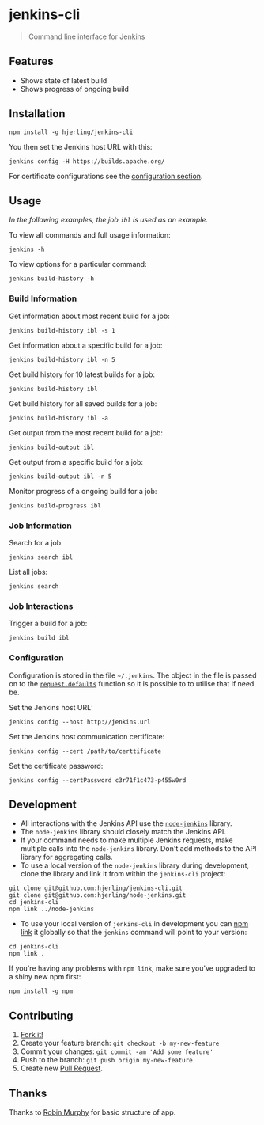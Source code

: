 # jenkins-cli

> Command line interface for Jenkins

## Features

* Shows state of latest build
* Shows progress of ongoing build

## Installation

```
npm install -g hjerling/jenkins-cli
```

You then set the Jenkins host URL with this:

```
jenkins config -H https://builds.apache.org/
```

For certificate configurations see the [configuration section](https://github.com/hjerling/jenkins-cli#configuration).

## Usage

_In the following examples, the job `ibl` is used as an example._

To view all commands and full usage information:

```
jenkins -h
```

To view options for a particular command:

```
jenkins build-history -h
```

### Build Information

Get information about most recent build for a job:

```
jenkins build-history ibl -s 1
```

Get information about a specific build for a job:

```
jenkins build-history ibl -n 5
```

Get build history for 10 latest builds for a job:

```
jenkins build-history ibl
```

Get build history for all saved builds for a job:

```
jenkins build-history ibl -a
```

Get output from the most recent build for a job:

```
jenkins build-output ibl
```

Get output from a specific build for a job:

```
jenkins build-output ibl -n 5
```

Monitor progress of a ongoing build for a job:

```
jenkins build-progress ibl
```

### Job Information


Search for a job:

```
jenkins search ibl
```

List all jobs:

```
jenkins search
```

### Job Interactions

Trigger a build for a job:

```
jenkins build ibl
```

### Configuration

Configuration is stored in the file `~/.jenkins`.
The object in the file is passed on to the [`request.defaults`](https://github.com/request/request) function so it is possible to to utilise that if need be.

Set the Jenkins host URL:

```
jenkins config --host http://jenkins.url
```

Set the Jenkins host communication certificate:

```
jenkins config --cert /path/to/certtificate
```

Set the certificate password:

```
jenkins config --certPassword c3r71f1c473-p455w0rd
```

## Development

* All interactions with the Jenkins API use the [`node-jenkins`](https://github.com/hjerling/node-jenkins) library.
* The `node-jenkins` library should closely match the Jenkins API.
* If your command needs to make multiple Jenkins requests, make multiple calls into the `node-jenkins` library. Don't add methods to the API library for aggregating calls.
* To use a local version of the `node-jenkins` library during development, clone the library and link it from within the `jenkins-cli` project:

```
git clone git@github.com:hjerling/jenkins-cli.git
git clone git@github.com:hjerling/node-jenkins.git
cd jenkins-cli
npm link ../node-jenkins
```
* To use your local version of `jenkins-cli` in development you can [npm link](https://docs.npmjs.com/cli/link) it globally so that the `jenkins` command will point to your version:

```
cd jenkins-cli
npm link .
```

If you're having any problems with `npm link`, make sure you've upgraded to a shiny new npm first:

```
npm install -g npm
```

## Contributing

1. [Fork it!](https://github.com/hjerling/jenkins-cli/fork)
2. Create your feature branch: `git checkout -b my-new-feature`
3. Commit your changes: `git commit -am 'Add some feature'`
4. Push to the branch: `git push origin my-new-feature`
5. Create new [Pull Request](https://github.com/hjerling/cosmos-cli/pulls).

## Thanks

Thanks to [Robin Murphy](https://github.com/robinjmurphy) for basic structure of app.
